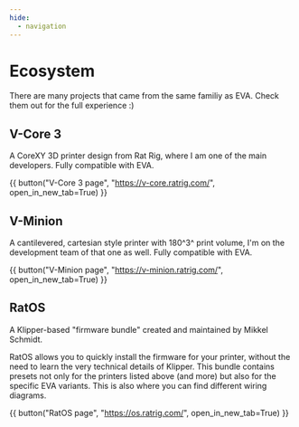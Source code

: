 ```yaml
---
hide:
  - navigation
---
```


# Ecosystem

There are many projects that came from the same familiy as EVA. Check them out for the full experience :)

## V-Core 3

A CoreXY 3D printer design from Rat Rig, where I am one of the main developers. Fully compatible with EVA.

{{ button("V-Core 3 page", "https://v-core.ratrig.com/", open_in_new_tab=True) }}

## V-Minion

A cantilevered, cartesian style printer with 180^3^ print volume, I'm on the development team of that one as well. Fully compatible with EVA.

{{ button("V-Minion page", "https://v-minion.ratrig.com/", open_in_new_tab=True) }}

## RatOS

A Klipper-based "firmware bundle" created and maintained by Mikkel Schmidt. 

RatOS allows you to quickly install the firmware for your printer, without the need to learn the very technical details of Klipper.
This bundle contains presets not only for the printers listed above (and more) but also for the specific EVA variants. This is also where you can find different wiring diagrams.

{{ button("RatOS page", "https://os.ratrig.com/", open_in_new_tab=True) }}
